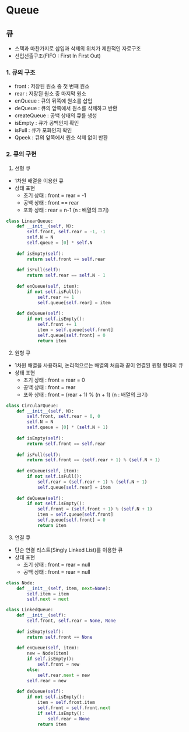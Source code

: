 # Queue

## 큐

* 스택과 마찬가지로 삽입과 삭제의 위치가 제한적인 자료구조
* 선입선출구조(FIFO : First In First Out)

### 1. 큐의 구조

* front : 저장된 원소 중 첫 번째 원소
* rear : 저장된 원소 중 마지막 원소
* enQueue : 큐의 뒤쪽에 원소를 삽입
* deQueue : 큐의 앞쪽에서 원소를 삭제하고 반환
* createQueue : 공백 상태의 큐를 생성
* isEmpty : 큐가 공백인지 확인
* isFull : 큐가 포화인지 확인
* Qpeek : 큐의 앞쪽에서 원소 삭제 없이 반환

### 2. 큐의 구현

1. 선형 큐

* 1차원 배열을 이용한 큐
* 상태 표현
  * 초기 상태 : front = rear = -1
  * 공백 상태 : front == rear
  * 포화 상태 : rear = n-1 (n : 배열의 크기)

```python
class LinearQueue:
    def __init__(self, N):
        self.front, self.rear = -1, -1
        self.N = N
        self.queue = [0] * self.N
        
    def isEmpty(self):
        return self.front == self.rear
    
    def isFull(self):
        return self.rear == self.N - 1
    
    def enQueue(self, item):
        if not self.isFull():
            self.rear += 1
            self.queue[self.rear] = item
    
    def deQueue(self):
        if not self.isEmpty():
            self.front += 1
            item = self.queue[self.front]
            self.queue[self.front] = 0
            return item
```

2. 원형 큐

* 1차원 배열을 사용하되, 논리적으로는 배열의 처음과 끝이 연결된 원형 형태의 큐
* 상태 표현
  * 초기 상태 : front = rear = 0
  * 공백 상태 : front = rear
  * 포화 상태 : front = (rear + 1) % (n + 1) (n : 배열의 크기)

```python
class CircularQueue:
    def __init__(self, N):
        self.front, self.rear = 0, 0
        self.N = N
        self.queue = [0] * (self.N + 1)
    
    def isEmpty(self):
        return self.front == self.rear
    
    def isFull(self):
        return self.front == (self.rear + 1) % (self.N + 1)
    
    def enQueue(self, item):
        if not self.isFull():
            self.rear = (self.rear + 1) % (self.N + 1)
            self.queue[self.rear] = item
    
    def deQueue(self):
        if not self.isEmpty():
            self.front = (self.front + 1) % (self.N + 1)
            item = self.queue[self.front]
            self.queue[self.front] = 0
            return item
```

3. 연결 큐

* 단순 연결 리스트(Singly Linked List)를 이용한 큐
* 상태 표현
  * 초기 상태 : front = rear = null
  * 공백 상태 : front = rear = null

```python
class Node:
    def __init__(self, item, next=None):
        self.item = item
        self.next = next

class LinkedQueue:
    def __init__(self):
        self.front, self.rear = None, None
    
    def isEmpty(self):
        return self.front == None
    
    def enQueue(self, item):
        new = Node(item)
        if self.isEmpty():
            self.front = new
        else:
            self.rear.next = new
        self.rear = new
    
    def deQueue(self):
        if not self.isEmpty():
            item = self.front.item
            self.front = self.front.next
            if self.isEmpty():
                self.rear = None
            return item
```

